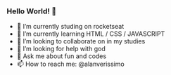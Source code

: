 ### Hello World! 👋



- 🔭 I’m currently studing on rocketseat
- 🌱 I’m currently learning HTML / CSS / JAVASCRIPT
- 👯 I’m looking to collaborate on in my studies
- 🤔 I’m looking for help with god
- 💬 Ask me about fun and codes
- 📫 How to reach me: @alanverissimo


